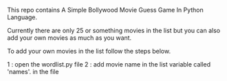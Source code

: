 This repo contains A Simple Bollywood Movie Guess Game In Python Language.

Currently there are only 25 or something movies in the list but you can also add your own movies as much as you want.

To add your own movies in the list follow the steps below.

1 : open the wordlist.py file
2 : add movie name in the list variable called 'names'. in the file
